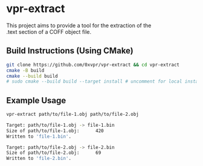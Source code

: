 # vpr-extract
This project aims to provide a tool for the extraction of the  
.text section of a COFF object file.

## Build Instructions (Using CMake)
```bash
git clone https://github.com/0xvpr/vpr-extract && cd vpr-extract
cmake -B build
cmake --build build
# sudo cmake --build build --target install # uncomment for local install
```

## Example Usage
```bash
vpr-extract path/to/file-1.obj path/to/file-2.obj

Target: path/to/file-1.obj -> file-1.bin
Size of path/to/file-1.obj:      420
Written to 'file-1.bin'.

Target: path/to/file-2.obj -> file-2.bin
Size of path/to/file-2.obj:      69
Written to 'file-2.bin'.
```
